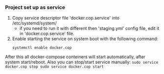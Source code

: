 
<h3>Project set up as service</h3>

1. Copy service descriptor file 'docker.cop.service' into /etc/systemd/system/
    * if you need to run it with different then 'staging.yml' config file, edit it in 'docker.cop.service' file.
2. Enable starting the service on system boot with the following command:
    ```
    systemctl enable docker.cop
    ```
After this all docker-compose conteiners will start automatically, after system start/reboot. Also you can stop/start service manually:
    ```
    sudo service docker.cop stop
    sudo service docker.cop start
    ```